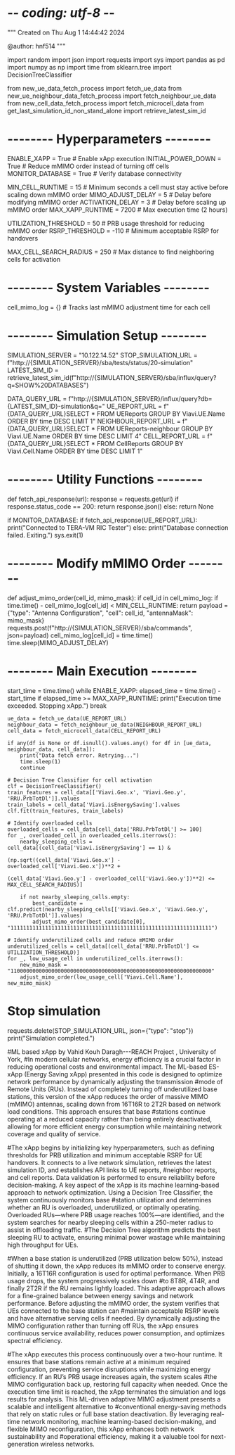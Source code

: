 # -*- coding: utf-8 -*-
"""
Created on Thu Aug 1 14:44:42 2024

@author: hnf514
"""

import random
import json
import requests
import sys
import pandas as pd
import numpy as np
import time
from sklearn.tree import DecisionTreeClassifier

from new_ue_data_fetch_process import fetch_ue_data
from new_ue_neighbour_data_fetch_process import fetch_neighbour_ue_data
from new_cell_data_fetch_process import fetch_microcell_data
from get_last_simulation_id_non_stand_alone import retrieve_latest_sim_id

# -------- Hyperparameters --------
ENABLE_XAPP = True  # Enable xApp execution
INITIAL_POWER_DOWN = True  # Reduce mMIMO order instead of turning off cells
MONITOR_DATABASE = True  # Verify database connectivity

MIN_CELL_RUNTIME = 15  # Minimum seconds a cell must stay active before scaling down mMIMO order
MIMO_ADJUST_DELAY = 5  # Delay before modifying mMIMO order
ACTIVATION_DELAY = 3  # Delay before scaling up mMIMO order
MAX_XAPP_RUNTIME = 7200  # Max execution time (2 hours)

UTILIZATION_THRESHOLD = 50  # PRB usage threshold for reducing mMIMO order
RSRP_THRESHOLD = -110  # Minimum acceptable RSRP for handovers

MAX_CELL_SEARCH_RADIUS = 250  # Max distance to find neighboring cells for activation

# -------- System Variables --------
cell_mimo_log = {}  # Tracks last mMIMO adjustment time for each cell

# -------- Simulation Setup --------
SIMULATION_SERVER = "10.122.14.52"
STOP_SIMULATION_URL = f"http://{SIMULATION_SERVER}/sba/tests/status/20-simulation"
LATEST_SIM_ID = retrieve_latest_sim_id(f"http://{SIMULATION_SERVER}/sba/influx/query?q=SHOW%20DATABASES")

DATA_QUERY_URL = f"http://{SIMULATION_SERVER}/influx/query?db={LATEST_SIM_ID}-simulation&q="
UE_REPORT_URL = f"{DATA_QUERY_URL}SELECT * FROM UEReports GROUP BY Viavi.UE.Name ORDER BY time DESC LIMIT 1"
NEIGHBOUR_REPORT_URL = f"{DATA_QUERY_URL}SELECT * FROM UEReports-neighbour GROUP BY Viavi.UE.Name ORDER BY time DESC LIMIT 4"
CELL_REPORT_URL = f"{DATA_QUERY_URL}SELECT * FROM CellReports GROUP BY Viavi.Cell.Name ORDER BY time DESC LIMIT 1"

# -------- Utility Functions --------
def fetch_api_response(url):
    response = requests.get(url)
    if response.status_code == 200:
        return response.json()
    else:
        return None

if MONITOR_DATABASE:
    if fetch_api_response(UE_REPORT_URL):
        print("Connected to TERA-VM RIC Tester")
    else:
        print("Database connection failed. Exiting.")
        sys.exit(1)

# -------- Modify mMIMO Order --------
def adjust_mimo_order(cell_id, mimo_mask):
    if cell_id in cell_mimo_log:
        if time.time() - cell_mimo_log[cell_id] < MIN_CELL_RUNTIME:
            return
    payload = {"type": "Antenna Configuration", "cell": cell_id, "antennaMask": mimo_mask}
    requests.post(f"http://{SIMULATION_SERVER}/sba/commands", json=payload)
    cell_mimo_log[cell_id] = time.time()
    time.sleep(MIMO_ADJUST_DELAY)

# -------- Main Execution --------
start_time = time.time()
while ENABLE_XAPP:
    elapsed_time = time.time() - start_time
    if elapsed_time >= MAX_XAPP_RUNTIME:
        print("Execution time exceeded. Stopping xApp.")
        break

    ue_data = fetch_ue_data(UE_REPORT_URL)
    neighbour_data = fetch_neighbour_ue_data(NEIGHBOUR_REPORT_URL)
    cell_data = fetch_microcell_data(CELL_REPORT_URL)

    if any(df is None or df.isnull().values.any() for df in [ue_data, neighbour_data, cell_data]):
        print("Data fetch error. Retrying...")
        time.sleep(1)
        continue

    # Decision Tree Classifier for cell activation
    clf = DecisionTreeClassifier()
    train_features = cell_data[['Viavi.Geo.x', 'Viavi.Geo.y', 'RRU.PrbTotDl']].values
    train_labels = cell_data['Viavi.isEnergySaving'].values
    clf.fit(train_features, train_labels)

    # Identify overloaded cells
    overloaded_cells = cell_data[cell_data['RRU.PrbTotDl'] >= 100]
    for _, overloaded_cell in overloaded_cells.iterrows():
        nearby_sleeping_cells = cell_data[(cell_data['Viavi.isEnergySaving'] == 1) &
                                          (np.sqrt((cell_data['Viavi.Geo.x'] - overloaded_cell['Viavi.Geo.x'])**2 +
                                                   (cell_data['Viavi.Geo.y'] - overloaded_cell['Viavi.Geo.y'])**2) <= MAX_CELL_SEARCH_RADIUS)]
        
        if not nearby_sleeping_cells.empty:
            best_candidate = clf.predict(nearby_sleeping_cells[['Viavi.Geo.x', 'Viavi.Geo.y', 'RRU.PrbTotDl']].values)
            adjust_mimo_order(best_candidate[0], "1111111111111111111111111111111111111111111111111111111111111111")

    # Identify underutilized cells and reduce mMIMO order
    underutilized_cells = cell_data[(cell_data['RRU.PrbTotDl'] <= UTILIZATION_THRESHOLD)]
    for _, low_usage_cell in underutilized_cells.iterrows():
        new_mimo_mask = "1100000000000000000000000000000000000000000000000000000000000000"
        adjust_mimo_order(low_usage_cell['Viavi.Cell.Name'], new_mimo_mask)

# Stop simulation
requests.delete(STOP_SIMULATION_URL, json={"type": "stop"})
print("Simulation completed.")





#ML based xApp by Vahid Kouh Daragh---REACH Project , University of York,
#In modern cellular networks, energy efficiency is a crucial factor in reducing operational costs and environmental impact. The ML-based ES-xApp (Energy Saving xApp) presented in this code is designed to optimize network performance by dynamically adjusting the transmission #mode of Remote Units (RUs). Instead of completely turning off underutilized base stations, this version of the xApp reduces the order of massive MIMO (mMIMO) antennas, scaling down from 16T16R to 2T2R based on network load conditions. This approach ensures that base #stations continue operating at a reduced capacity rather than being entirely deactivated, allowing for more efficient energy consumption while maintaining network coverage and quality of service.

#The xApp begins by initializing key hyperparameters, such as defining thresholds for PRB utilization and minimum acceptable RSRP for UE handovers. It connects to a live network simulation, retrieves the latest simulation ID, and establishes API links to UE reports, #neighbor reports, and cell reports. Data validation is performed to ensure reliability before decision-making. A key aspect of the xApp is its machine learning-based approach to network optimization. Using a Decision Tree Classifier, the system continuously monitors base #station utilization and determines whether an RU is overloaded, underutilized, or optimally operating. Overloaded RUs—where PRB usage reaches 100%—are identified, and the system searches for nearby sleeping cells within a 250-meter radius to assist in offloading traffic. #The Decision Tree algorithm predicts the best sleeping RU to activate, ensuring minimal power wastage while maintaining high throughput for UEs.

#When a base station is underutilized (PRB utilization below 50%), instead of shutting it down, the xApp reduces its mMIMO order to conserve energy. Initially, a 16T16R configuration is used for optimal performance. When PRB usage drops, the system progressively scales down #to 8T8R, 4T4R, and finally 2T2R if the RU remains lightly loaded. This adaptive approach allows for a fine-grained balance between energy savings and network performance. Before adjusting the mMIMO order, the system verifies that UEs connected to the base station can #maintain acceptable RSRP levels and have alternative serving cells if needed. By dynamically adjusting the MIMO configuration rather than turning off RUs, the xApp ensures continuous service availability, reduces power consumption, and optimizes spectral efficiency.

#The xApp executes this process continuously over a two-hour runtime. It ensures that base stations remain active at a minimum required configuration, preventing service disruptions while maximizing energy efficiency. If an RU’s PRB usage increases again, the system scales #the MIMO configuration back up, restoring full capacity when needed. Once the execution time limit is reached, the xApp terminates the simulation and logs results for analysis. This ML-driven adaptive MIMO adjustment presents a scalable and intelligent alternative to #conventional energy-saving methods that rely on static rules or full base station deactivation. By leveraging real-time network monitoring, machine learning-based decision-making, and flexible MIMO reconfiguration, this xApp enhances both network sustainability and #operational efficiency, making it a valuable tool for next-generation wireless networks.
